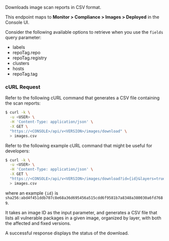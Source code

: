 Downloads image scan reports in CSV format.

This endpoint maps to **Monitor > Compliance > Images > Deployed** in the Console UI.

Consider the following available options to retrieve when you use the `fields` query parameter:
- labels
- repoTag.repo
- repoTag.registry
- clusters
- hosts
- repoTag.tag


### cURL Request

Refer to the following cURL command that generates a CSV file containing the scan reports:

```bash
$ curl -k \
  -u <USER> \
  -H 'Content-Type: application/json' \
  -X GET \
  "https://<CONSOLE>/api/v<VERSION>/images/download" \
  > images.csv
```

Refer to the following example cURL command that might be useful for developers:

```bash
$ curl -k \
  -u <USER> \
  -H 'Content-Type: application/json' \
  -X GET \
  "https://<CONSOLE>/api/v<VERSION>/images/download?id={id}&layers=true" \
  > images.csv
```
where an example `{id}` is `sha256:abd4f451ddb707c8e68a36d695456a515cdd6f9581b7a8348a380030a6fd7689`.

It takes an image ID as the input parameter, and generates a CSV file that lists all vulnerable packages in a given image, organized by layer, with both the affected and fixed versions.

A successful response displays the status of the download.
